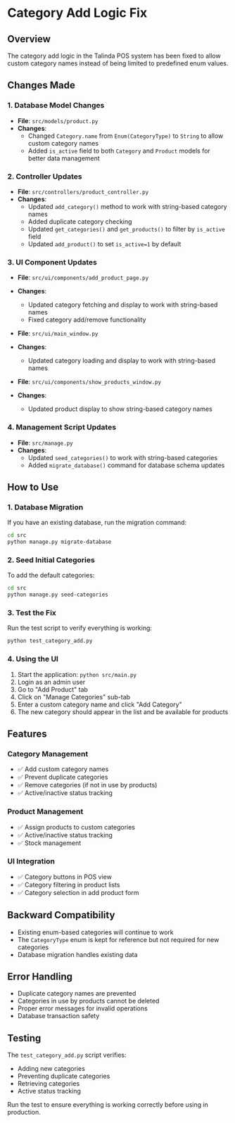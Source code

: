 # Category Add Logic Fix

## Overview
The category add logic in the Talinda POS system has been fixed to allow custom category names instead of being limited to predefined enum values.

## Changes Made

### 1. Database Model Changes
- **File**: `src/models/product.py`
- **Changes**:
  - Changed `Category.name` from `Enum(CategoryType)` to `String` to allow custom category names
  - Added `is_active` field to both `Category` and `Product` models for better data management

### 2. Controller Updates
- **File**: `src/controllers/product_controller.py`
- **Changes**:
  - Updated `add_category()` method to work with string-based category names
  - Added duplicate category checking
  - Updated `get_categories()` and `get_products()` to filter by `is_active` field
  - Updated `add_product()` to set `is_active=1` by default

### 3. UI Component Updates
- **File**: `src/ui/components/add_product_page.py`
- **Changes**:
  - Updated category fetching and display to work with string-based names
  - Fixed category add/remove functionality

- **File**: `src/ui/main_window.py`
- **Changes**:
  - Updated category loading and display to work with string-based names

- **File**: `src/ui/components/show_products_window.py`
- **Changes**:
  - Updated product display to show string-based category names

### 4. Management Script Updates
- **File**: `src/manage.py`
- **Changes**:
  - Updated `seed_categories()` to work with string-based categories
  - Added `migrate_database()` command for database schema updates

## How to Use

### 1. Database Migration
If you have an existing database, run the migration command:

```bash
cd src
python manage.py migrate-database
```

### 2. Seed Initial Categories
To add the default categories:

```bash
cd src
python manage.py seed-categories
```

### 3. Test the Fix
Run the test script to verify everything is working:

```bash
python test_category_add.py
```

### 4. Using the UI
1. Start the application: `python src/main.py`
2. Login as an admin user
3. Go to "Add Product" tab
4. Click on "Manage Categories" sub-tab
5. Enter a custom category name and click "Add Category"
6. The new category should appear in the list and be available for products

## Features

### Category Management
- ✅ Add custom category names
- ✅ Prevent duplicate categories
- ✅ Remove categories (if not in use by products)
- ✅ Active/inactive status tracking

### Product Management
- ✅ Assign products to custom categories
- ✅ Active/inactive status tracking
- ✅ Stock management

### UI Integration
- ✅ Category buttons in POS view
- ✅ Category filtering in product lists
- ✅ Category selection in add product form

## Backward Compatibility
- Existing enum-based categories will continue to work
- The `CategoryType` enum is kept for reference but not required for new categories
- Database migration handles existing data

## Error Handling
- Duplicate category names are prevented
- Categories in use by products cannot be deleted
- Proper error messages for invalid operations
- Database transaction safety

## Testing
The `test_category_add.py` script verifies:
- Adding new categories
- Preventing duplicate categories
- Retrieving categories
- Active status tracking

Run the test to ensure everything is working correctly before using in production.